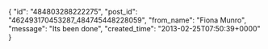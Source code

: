  {
   "id": "484803288222275",
   "post_id": "462493170453287_484745448228059",
   "from_name": "Fiona Munro",
   "message": "Its been done",
   "created_time": "2013-02-25T07:50:39+0000"
 }
